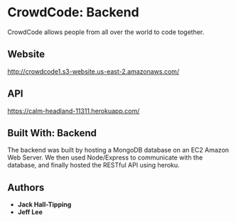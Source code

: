 # CrowdCode: Backend

CrowdCode allows people from all over the world to code together.

## Website

http://crowdcode1.s3-website.us-east-2.amazonaws.com/

## API

https://calm-headland-11311.herokuapp.com/

## Built With: Backend

The backend was built by hosting a MongoDB database on an EC2 Amazon Web Server. We then used Node/Express to communicate with the database,
and finally hosted the RESTful API using heroku.


## Authors

* **Jack Hall-Tipping**
* **Jeff Lee**
